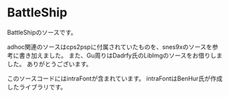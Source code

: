 BattleShip
==========
BattleShipのソースです。

adhoc関連のソースはcps2pspに付属されていたものを、snes9xのソースを参考に書き加えました。
また、Gu周りはDadrfy氏のLibImgのソースをお借りしました。
ありがとうございます。

このソースコードにはintraFontが含まれています。
intraFontはBenHur氏が作成したライブラリです。
